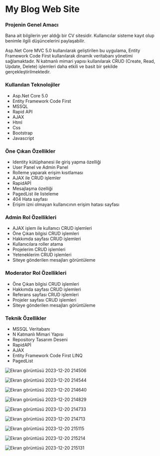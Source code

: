 <h1>My Blog Web Site</h1>

<h3>Projenin Genel Amacı</h3>
<p>Bana ait bilgilerin yer aldığı bir CV sitesidir. Kullanıcılar sisteme kayıt olup benimle ilgili düşüncelerini paylaşabilir. </p>
<p>Asp.Net Core MVC 5.0 kullanılarak geliştirilen bu uygulama, Entity Framework Code First kullanılarak dinamik veritabanı yönetimi sağlamaktadır. 
  N katmanlı mimari yapısı kullanılarak CRUD (Create, Read, Update, Delete) işlemleri daha etkili ve basit bir şekilde gerçekleştirilmektedir.</p>
  <h3>Kullanılan Teknolojiler</h3>
  <ul>
    <li>Asp.Net Core 5.0</li>
    <li>Entity Framework Code First</li>
    <li>MSSQL</li>
    <li>Rapid API</li>
    <li>AJAX</li>
    <li>Html</li>
    <li>Css</li>
    <li>Bootstrap</li>
    <li>Javascript</li>
  </ul>

  <h3>Öne Çıkan Özellikler</h3>
  <ul>
    <li>Identity kütüphanesi ile giriş yapma özelliği</li>
    <li>User Panel ve Admin Panel</li>
    <li>Rolleme yaparak erişim kısıtlaması</li>
    <li>AJAX ile CRUD işlemler</li>
    <li>RapidAPİ</li>
    <li>Mesajlaşma özelliği</li>
    <li>PagedList ile listeleme</li>
    <li>404 Hata sayfası</li>
    <li>Erişim izni olmayan kullanıcının erişim hatası sayfası</li>
  </ul>
  <h3>Admin Rol Özellikleri</h3>
<ul>
  <li>AJAX işlem ile kullanıcı CRUD işlemleri</li>
  <li>Öne Çıkan bilgisi CRUD işlemleri</li>
  <li>Hakkımda sayfası CRUD işlemleri</li>
  <li>Kullanıcılara roller atama</li>
  <li>Projelerim CRUD işlemleri</li>
  <li>Yeteneklerim CRUD işlemleri</li>
 <li>Siteye gönderilen mesajları görüntüleme</li>   
</ul>


  <h3>Moderator Rol Özellikleri</h3>
<ul>
  <li>Öne Çıkan bilgisi CRUD işlemleri</li>
  <li>Hakkımda sayfası CRUD işlemleri</li>
  <li>Referans sayfası CRUD işlemleri</li>
  <li>Projeler sayfası CRUD işlemleri</li>
 <li>Siteye gönderilen mesajları görüntüleme</li>   
</ul>

<h3>Teknik Özellikler</h3>
<ul>
  <li>MSSQL Veritabanı</li>
  <li>N Katmanlı Mimari Yapısı</li>
  <li>Repository Tasarım Deseni</li>
  <li>RapidAPİ</li>
  <li>AJAX</li>
  <li>Entity Framework Code First LINQ</li>
  <li>PagedList</li>
</ul>

![Ekran görüntüsü 2023-12-20 214506](https://github.com/ensarsarac/MyBlogWebSite/assets/76907308/3ac9d0f9-23e3-45d2-bf03-57d20155604d)

![Ekran görüntüsü 2023-12-20 214544](https://github.com/ensarsarac/MyBlogWebSite/assets/76907308/2d140bfe-c2d0-4cc4-be4b-9648d1aaabeb)

![Ekran görüntüsü 2023-12-20 214640](https://github.com/ensarsarac/MyBlogWebSite/assets/76907308/8e04bd06-cf47-4c46-8f34-f161a46b51c8)

![Ekran görüntüsü 2023-12-20 214829](https://github.com/ensarsarac/MyBlogWebSite/assets/76907308/919e557c-4843-49f8-bff7-569ac3eb7cf6)

![Ekran görüntüsü 2023-12-20 214733](https://github.com/ensarsarac/MyBlogWebSite/assets/76907308/391bf209-1d41-4c20-a633-276fe93630be)

![Ekran görüntüsü 2023-12-20 214713](https://github.com/ensarsarac/MyBlogWebSite/assets/76907308/a9d4af97-d612-485c-bedd-122527b2bfcd)

![Ekran görüntüsü 2023-12-20 215115](https://github.com/ensarsarac/MyBlogWebSite/assets/76907308/4d7441a3-c40a-4400-9506-b176f4e42ab5)

![Ekran görüntüsü 2023-12-20 215214](https://github.com/ensarsarac/MyBlogWebSite/assets/76907308/9ba9ec24-0f9e-433c-a505-1119fa4c375f)

![Ekran görüntüsü 2023-12-20 215131](https://github.com/ensarsarac/MyBlogWebSite/assets/76907308/63274d08-8478-46e0-8e50-ad03c65c39f0)





  
